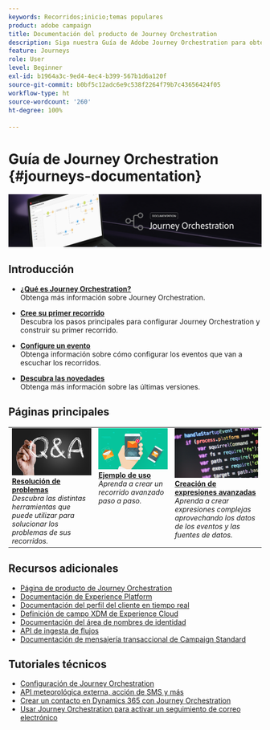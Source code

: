 ```yaml
---
keywords: Recorridos;inicio;temas populares
product: adobe campaign
title: Documentación del producto de Journey Orchestration
description: Siga nuestra Guía de Adobe Journey Orchestration para obtener instrucciones sencillas sobre cómo implementar y crear recorridos.
feature: Journeys
role: User
level: Beginner
exl-id: b1964a3c-9ed4-4ec4-b399-567b1d6a120f
source-git-commit: b0bf5c12adc6e9c538f2264f79b7c43656424f05
workflow-type: ht
source-wordcount: '260'
ht-degree: 100%

---
```


# Guía de Journey Orchestration {#journeys-documentation}

![](using/assets/do-not-localize/bannerjourney.png)

## Introducción 

* **[¿Qué es Journey Orchestration?](using/about/about-journey-orchestration.md)**<br/>
Obtenga más información sobre Journey Orchestration.

* **[Cree su primer recorrido](using/about/get-started.md)**<br/>
Descubra los pasos principales para configurar Journey Orchestration y construir su primer recorrido.

* **[Configure un evento](using/event/about-events.md#section_tbk_5qt_pgb)**<br/>
Obtenga información sobre cómo configurar los eventos que van a escuchar los recorridos.

* **[Descubra las novedades](using/release-notes/release-notes.md)**<br/>
Obtenga más información sobre las últimas versiones.

## Páginas principales

<table style="table-layout:fixed">
<tr>
    <td valign="top">
        <a href="using/about/troubleshooting.md">
       <img alt="Desarrolladores" src="using/assets/do-not-localize/FAQ.png" />
       </a>
    <div>
    <a href="using/about/troubleshooting.md"><strong>Resolución de problemas</strong></a>
    </div>
    <em>Descubra las distintas herramientas que puede utilizar para solucionar los problemas de sus recorridos.</em>
    <br>
  </td>
  <td valign="top">
    <a href="using/usecase/building-the-journey.md">
      <img alt="crear" src="using/assets/do-not-localize/design.png"/>
    </a>
    <div>
    <a href="using/usecase/building-the-journey.md"><strong>Ejemplo de uso</strong></a>
    </div>
    <em>Aprenda a crear un recorrido avanzado paso a paso.</em>
    <br>
  </td>
  <td valign="top">
    <a href="using/expression/expressionadvanced.md">
      <img alt="condiciones" src="using/assets/do-not-localize/dev.png"/>
    </a>
    <div>
    <a href="using/expression/expressionadvanced.md"><strong>Creación de expresiones avanzadas</strong></a>
    </div>
    <em>Aprenda a crear expresiones complejas aprovechando los datos de los eventos y las fuentes de datos. </em>
    <br>
  </td>
</tr>
</table>

## Recursos adicionales

* [Página de producto de Journey Orchestration](https://www.adobe.com/es/experience-platform/journey-orchestration.html)
* [Documentación de Experience Platform](https://www.adobe.com/es/experience-platform/documentation-and-developer-resources.html)
* [Documentación del perfil del cliente en tiempo real](https://experienceleague.adobe.com/docs/experience-platform/profile/home.html?lang=es)
* [Definición de campo XDM de Experience Cloud](https://experienceleague.adobe.com/docs/experience-platform/xdm/home.html?lang=es)
* [Documentación del área de nombres de identidad](https://experienceleague.adobe.com/docs/experience-platform/sandbox/home.html?lang=es)
* [API de ingesta de flujos](https://experienceleague.adobe.com/docs/experience-platform/ingestion/streaming/overview.html?lang=es)
* [Documentación de mensajería transaccional de Campaign Standard](https://experienceleague.adobe.com/docs/campaign-standard/using/communication-channels/transactional-messaging/getting-started-with-transactional-msg.html?lang=es)

## Tutoriales técnicos

* [Configuración de Journey Orchestration](https://experienceleague.adobe.com/docs/platform-learn/comprehensive-technical-tutorial/module6/journey-orchestration-create-account.html?lang=es#6.-journey-orchestration)
* [API meteorológica externa, acción de SMS y más](https://experienceleague.adobe.com/docs/platform-learn/comprehensive-technical-tutorial/module12/journey-orchestration-external-weather-api-sms.html?lang=es#module12)
* [Crear un contacto en Dynamics 365 con Journey Orchestration](https://experienceleague.adobe.com/docs/platform-learn/comprehensive-technical-tutorial/module17/ex3.html?lang=es#17.3-create-a-contact-in-microsoft-dynamics-365-using-journey-orchestration-%26-import-data-from-microsoft-dynamics)
* [Usar Journey Orchestration para activar un seguimiento de correo electrónico](https://experienceleague.adobe.com/docs/platform-learn/comprehensive-technical-tutorial/module20/ex4.html?lang=es#20.4-use-journey-orchestration-to-trigger-an-email-follow-up-after-interacting-with-your-chatbot)
